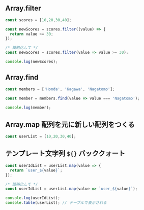 ## Array.filter
```js
const scores = [10,20,30,40];

const newScores = scores.filter((value) => {
  return value >= 30;
});

/* 簡略化して */
const newScores = scores.filter(value => value >= 30);

console.log(newScores);
```

## Array.find
```js
const members = ['Honda', 'Kagawa', 'Nagatomo'];

const member = members.find(value => value === 'Nagatomo');

console.log(member);
```

## Array.map  配列を元に新しい配列をつくる
```js
const userList = [10,20,30,40];
```
## テンプレート文字列 `${}` バッククォート
```js
const userIdList = userList.map(value => {
  return `user_${value}`;
});

/* 簡略化して */
const userIdList = userList.map(value => `user_${value}`);

console.log(userIdList);
console.table(userList); // テーブルで表示される
```